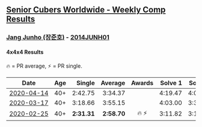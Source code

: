 <style>table {white-space: nowrap;}</style>
<link rel="stylesheet" type="text/css" href="/scw-comp/css/flags.css" />

## [Senior Cubers Worldwide - Weekly Comp Results](/scw-comp/results/)
### [Jang Junho (장준호)](README.md) - [2014JUNH01](https://www.worldcubeassociation.org/persons/2014JUNH01?event=444)
#### 4x4x4 Results

<span style="white-space: nowrap;">🔥 = PR average</span>, <span style="white-space: nowrap;">⚡ = PR single</span>.

| Date | Age | Single | Average | Awards | Solve 1 | Solve 2 | Solve 3 | Solve 4 | Solve 5 | Video |
| :--: | :--: | --: | --: | :--: | --: | --: | --: | --: | --: | :-- |
| [2020-04-14](../../results/2020-04-14/444.md) | 40+ | 2:42.75 | 3:34.37 |  | 4:19.47 | 4:09.30 | 2:42.75 | 2:55.31 | 3:38.51 | [Desktop](https://www.facebook.com/events/1400953806773430/permalink/1405948379607306) / [Mobile](https://m.facebook.com/events/1400953806773430?view=permalink&id=1405948379607306) |
| [2020-03-17](../../results/2020-03-17/444.md) | 40+ | 3:18.66 | 3:55.15 |  | 4:03.00 | 3:32.32 | 4:12.94 | 3:18.66 | 4:10.13 | [Desktop](https://www.facebook.com/events/211732526904866/permalink/213007113444074) / [Mobile](https://m.facebook.com/events/211732526904866?view=permalink&id=213007113444074) |
| [2020-02-25](../../results/2020-02-25/444.md) | 40+ | **2:31.31** | **2:58.70** | 🔥 ⚡ | 3:11.82 | 3:10.76 | **2:31.31** | 2:54.65 | 2:50.69 | [Desktop](https://www.facebook.com/events/805797596592397/permalink/810015492837274) / [Mobile](https://m.facebook.com/events/805797596592397?view=permalink&id=810015492837274) |


<!-- Global site tag (gtag.js) - Google Analytics -->
<script async src="https://www.googletagmanager.com/gtag/js?id=UA-86348435-3"></script>
<script>window.dataLayer = window.dataLayer || []; function gtag() {dataLayer.push(arguments);} gtag('js', new Date()); gtag('config', 'UA-86348435-3');</script>
